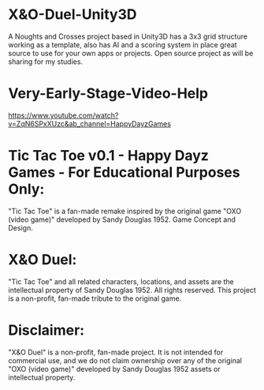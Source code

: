 # X&O-Duel-Unity3D
A Noughts and Crosses project based in Unity3D has a 3x3 grid structure working as a template, also has AI and a scoring system in place great source to use for your own apps or projects. Open source project as will be sharing for my studies.

# Very-Early-Stage-Video-Help
https://www.youtube.com/watch?v=ZqN6SPxXUzc&ab_channel=HappyDayzGames


# Tic Tac Toe v0.1 - Happy Dayz Games - For Educational Purposes Only:

"Tic Tac Toe" is a fan-made remake inspired by the original game "OXO (video game)" developed by Sandy Douglas 1952.
Game Concept and Design.

# X&O Duel:

"Tic Tac Toe" and all related characters, locations, and assets are the intellectual property of Sandy Douglas 1952. All rights reserved. This project is a non-profit, fan-made tribute to the original game.


# Disclaimer:

"X&O Duel" is a non-profit, fan-made project. It is not intended for commercial use, and we do not claim ownership over any of the original  "OXO (video game)" developed by Sandy Douglas 1952 assets or intellectual property.
